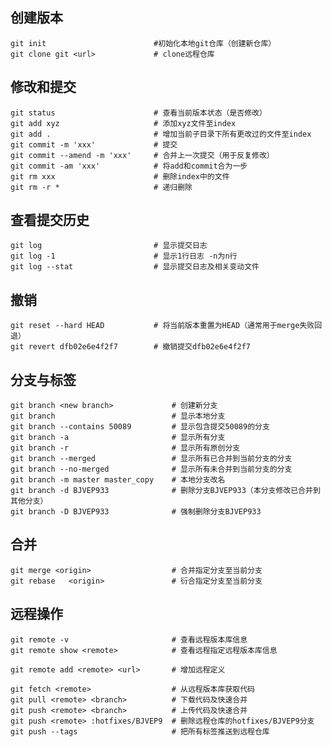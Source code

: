 ## 创建版本
    git init                        #初始化本地git仓库（创建新仓库）
    git clone git <url>             # clone远程仓库

## 修改和提交
    git status                      # 查看当前版本状态（是否修改）
    git add xyz                     # 添加xyz文件至index
    git add .                       # 增加当前子目录下所有更改过的文件至index
    git commit -m 'xxx'             # 提交
    git commit --amend -m 'xxx'     # 合并上一次提交（用于反复修改）
    git commit -am 'xxx'            # 将add和commit合为一步
    git rm xxx                      # 删除index中的文件
    git rm -r *                     # 递归删除

## 查看提交历史
    git log                         # 显示提交日志
    git log -1                      # 显示1行日志 -n为n行
    git log --stat                  # 显示提交日志及相关变动文件

## 撤销
    git reset --hard HEAD           # 将当前版本重置为HEAD（通常用于merge失败回退）
    git revert dfb02e6e4f2f7        # 撤销提交dfb02e6e4f2f7

## 分支与标签
    git branch <new branch>             # 创建新分支
    git branch                          # 显示本地分支
    git branch --contains 50089         # 显示包含提交50089的分支
    git branch -a                       # 显示所有分支
    git branch -r                       # 显示所有原创分支
    git branch --merged                 # 显示所有已合并到当前分支的分支
    git branch --no-merged              # 显示所有未合并到当前分支的分支
    git branch -m master master_copy    # 本地分支改名
    git branch -d BJVEP933              # 删除分支BJVEP933（本分支修改已合并到其他分支）
    git branch -D BJVEP933              # 强制删除分支BJVEP933

## 合并
    git merge <origin>                  # 合并指定分支至当前分支
    git rebase   <origin>               # 衍合指定分支至当前分支

## 远程操作
    git remote -v                       # 查看远程版本库信息
    git remote show <remote>            # 查看远程指定远程版本库信息

    git remote add <remote> <url>       # 增加远程定义

    git fetch <remote>                  # 从远程版本库获取代码
    git pull <remote> <branch>          # 下载代码及快速合并
    git push <remote> <branch>          # 上传代码及快速合并
    git push <remote> :hotfixes/BJVEP9  # 删除远程仓库的hotfixes/BJVEP9分支
    git push --tags                     # 把所有标签推送到远程仓库